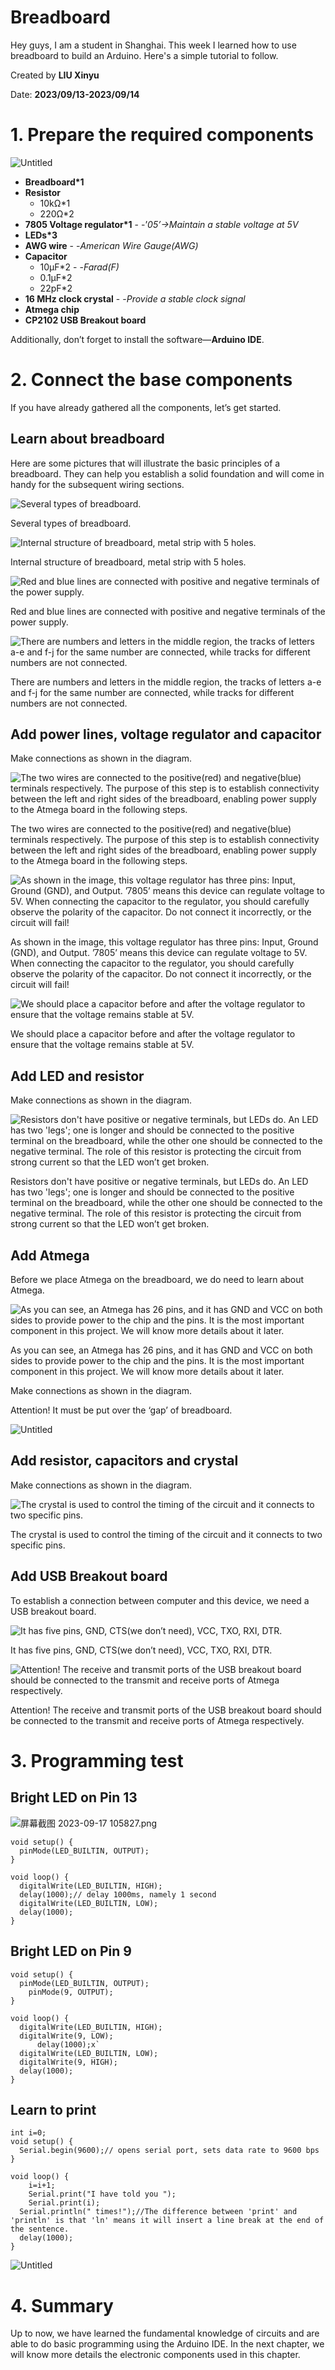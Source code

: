 # Breadboard


Hey guys, I am a student in Shanghai. This week I learned how to use breadboard to build an Arduino. Here's a simple tutorial to follow.

Created by **LIU Xinyu**

Date: **2023/09/13-2023/09/14**


# 1. Prepare the required components

![Untitled](.)

- **Breadboard*1**
- **Resistor**
    - 10kΩ*1
    - 220Ω*2
- **7805 Voltage regulator*1** - -’*05’->Maintain a stable voltage at 5V*
- **LEDs*3**
- **AWG wire** - -*American Wire Gauge(AWG)*
- **Capacitor**
    - 10μF*2 - -*Farad(F)*
    - 0.1μF*2
    - 22pF*2
- **16 MHz clock crystal** - -*Provide a stable clock signal*
- **Atmega chip**
- **CP2102 USB Breakout board**

Additionally, don’t forget to install the software—**Arduino IDE**.

# 2. Connect the base components

If you have already gathered all the components, let’s get started.

## Learn about breadboard

Here are some pictures that will illustrate the basic principles of a breadboard. They can help you establish a solid foundation and will come in handy for the subsequent wiring sections.

![Several types of breadboard.](Breadboard%20d5e084eb25d143d0b62e8f96317cdf37/Untitled.png)

Several types of breadboard.

![Internal structure of breadboard, metal strip with 5 holes.](Breadboard%20d5e084eb25d143d0b62e8f96317cdf37/Untitled%201.png)

Internal structure of breadboard, metal strip with 5 holes.

![Red and blue lines are connected with positive and negative terminals of the power supply.](Breadboard%20d5e084eb25d143d0b62e8f96317cdf37/Untitled%202.png)

Red and blue lines are connected with positive and negative terminals of the power supply.

![There are numbers and letters in the middle region, the tracks of letters a-e and f-j for the same number are connected, while tracks for different numbers are not connected.](Breadboard%20d5e084eb25d143d0b62e8f96317cdf37/Untitled%203.png)

There are numbers and letters in the middle region, the tracks of letters a-e and f-j for the same number are connected, while tracks for different numbers are not connected.

## Add power lines, voltage regulator and capacitor

Make connections as shown in the diagram.

![The two wires are connected to the positive(red) and negative(blue) terminals respectively. The purpose of this step is to establish connectivity between the left and right sides of the breadboard, enabling power supply to the Atmega board in the following steps.](Breadboard%20d5e084eb25d143d0b62e8f96317cdf37/Untitled%201.jpeg)

The two wires are connected to the positive(red) and negative(blue) terminals respectively. The purpose of this step is to establish connectivity between the left and right sides of the breadboard, enabling power supply to the Atmega board in the following steps.

![As shown in the image, this voltage regulator has three pins: Input, Ground (GND), and Output. 
’7805’ means this device can regulate voltage to 5V.
When connecting the capacitor to the regulator, you should carefully observe the polarity of the capacitor. Do not connect it incorrectly, or the circuit will fail!](Breadboard%20d5e084eb25d143d0b62e8f96317cdf37/Untitled%204.png)

As shown in the image, this voltage regulator has three pins: Input, Ground (GND), and Output. 
’7805’ means this device can regulate voltage to 5V.
When connecting the capacitor to the regulator, you should carefully observe the polarity of the capacitor. Do not connect it incorrectly, or the circuit will fail!

![We should place a capacitor before and after the voltage regulator to ensure that the voltage remains stable at 5V.](Breadboard%20d5e084eb25d143d0b62e8f96317cdf37/Untitled%202.jpeg)

We should place a capacitor before and after the voltage regulator to ensure that the voltage remains stable at 5V.

## Add LED and resistor

Make connections as shown in the diagram.

![Resistors don't have positive or negative terminals, but LEDs do. An LED has two 'legs'; one is longer and should be connected to the positive terminal on the breadboard, while the other one should be connected to the negative terminal.
The role of this resistor is protecting the circuit from strong current so that the LED won’t get broken.](Breadboard%20d5e084eb25d143d0b62e8f96317cdf37/Untitled%203.jpeg)

Resistors don't have positive or negative terminals, but LEDs do. An LED has two 'legs'; one is longer and should be connected to the positive terminal on the breadboard, while the other one should be connected to the negative terminal.
The role of this resistor is protecting the circuit from strong current so that the LED won’t get broken.

## Add Atmega

Before we place Atmega on the breadboard, we do need to learn about Atmega.

![As you can see, an Atmega has 26 pins, and it has GND and VCC on both sides to provide power to the chip and the pins. It is the most important component in this project. We will know more details about it later.](Breadboard%20d5e084eb25d143d0b62e8f96317cdf37/Untitled%205.png)

As you can see, an Atmega has 26 pins, and it has GND and VCC on both sides to provide power to the chip and the pins. It is the most important component in this project. We will know more details about it later.

Make connections as shown in the diagram. 

Attention! It must be put over the ‘gap’ of breadboard.

![Untitled](Breadboard%20d5e084eb25d143d0b62e8f96317cdf37/Untitled%204.jpeg)

## Add resistor, capacitors and **crystal**

Make connections as shown in the diagram. 

![The crystal is used to control the timing of the circuit and it connects to two specific pins.](Breadboard%20d5e084eb25d143d0b62e8f96317cdf37/Untitled%205.jpeg)

The crystal is used to control the timing of the circuit and it connects to two specific pins.

## Add **USB Breakout board**

To establish a connection between computer and this device, we need a USB breakout board.

![It has five pins, GND, CTS(we don’t need), VCC, TXO, RXI, DTR.](Breadboard%20d5e084eb25d143d0b62e8f96317cdf37/Untitled%206.jpeg)

It has five pins, GND, CTS(we don’t need), VCC, TXO, RXI, DTR.

![Attention! The receive and transmit ports of the USB breakout board should be connected to the transmit and receive ports of Atmega respectively.](Breadboard%20d5e084eb25d143d0b62e8f96317cdf37/Untitled%207.jpeg)

Attention! The receive and transmit ports of the USB breakout board should be connected to the transmit and receive ports of Atmega respectively.

# 3. Programming test

## Bright LED on Pin 13

![屏幕截图 2023-09-17 105827.png](Breadboard%20d5e084eb25d143d0b62e8f96317cdf37/%25E5%25B1%258F%25E5%25B9%2595%25E6%2588%25AA%25E5%259B%25BE_2023-09-17_105827.png)

```arduino
void setup() {
  pinMode(LED_BUILTIN, OUTPUT);
}

void loop() {
  digitalWrite(LED_BUILTIN, HIGH);
  delay(1000);// delay 1000ms, namely 1 second
  digitalWrite(LED_BUILTIN, LOW);
  delay(1000);
}
```

## Bright LED on Pin 9

```arduino
void setup() {
  pinMode(LED_BUILTIN, OUTPUT);
	pinMode(9, OUTPUT);
}

void loop() {
  digitalWrite(LED_BUILTIN, HIGH);
  digitalWrite(9, LOW);
	  delay(1000);x`
  digitalWrite(LED_BUILTIN, LOW);
  digitalWrite(9, HIGH);
  delay(1000);
}
```

## Learn to print

```arduino
int i=0;
void setup() {
  Serial.begin(9600);// opens serial port, sets data rate to 9600 bps
}

void loop() {
	i=i+1;
	Serial.print("I have told you ");
	Serial.print(i);
  Serial.println(" times!");//The difference between 'print' and 'println' is that 'ln' means it will insert a line break at the end of the sentence.
  delay(1000);
}
```

![Untitled](Breadboard%20d5e084eb25d143d0b62e8f96317cdf37/Untitled%206.png)

# 4. Summary

Up to now, we have learned the fundamental knowledge of circuits and are able to do basic programming using the Arduino IDE. In the next chapter, we will know more details the electronic components used in this chapter.
